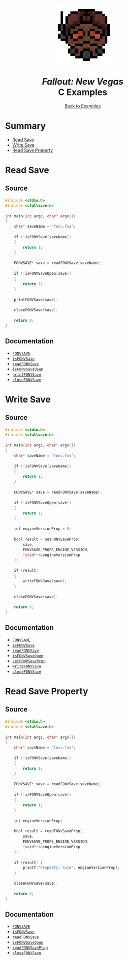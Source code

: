 <div align="center">

![Fallout: New Vegas Logo 192x192](../assets/fonv/fonv_logo_192x192.png)

# *Fallout: New Vegas*<br /> C Examples

[Back to Examples](../EXAMPLES.md)

</div>



# Summary

* [Read Save](#read-save)
* [Write Save](#write-save)
* [Read Save Property](#read-save-property)



# Read Save

## Source

```c
#include <stdio.h>
#include <cfallsave.h>

int main(int argc, char* argv[])
{
    char* saveName = "fonv.fos";

    if (!isFONVSave(saveName))
    {
        return 1;
    }

    FONVSAVE* save = readFONVSave(saveName);

    if (!isFONVSaveOpen(save))
    {
        return 1;
    }

    printFONVSave(save);

    closeFONVSave(save);

    return 0;
}
```

## Documentation

* [`FONVSAVE`](../docs/api_fonv.md#fonvsave)
* [`isFONVSave`](../docs/api_fonv.md#isfonvsave)
* [`readFONVSave`](../docs/api_fonv.md#readfonvsave)
* [`isFONVSaveOpen`](../docs/api_fonv.md#isfonvsaveopen)
* [`printFONVSave`](../docs/api_fonv.md#printfonvsave)
* [`closeFONVSave`](../docs/api_fonv.md#closefonvsave)



# Write Save

## Source

```c
#include <stdio.h>
#include <cfallsave.h>

int main(int argc, char* argv[])
{
    char* saveName = "fonv.fos";

    if (!isFONVSave(saveName))
    {
        return 1;
    }

    FONVSAVE* save = readFONVSave(saveName);

    if (!isFONVSaveOpen(save))
    {
        return 1;
    }

    int engineVersionProp = 0;

    bool result = setFONVSaveProp(
        save,
        FONVSAVE_PROPS_ENGINE_VERSION,
        (void**)&engineVersionProp
    );

    if (result)
    {
        writeFONVSave(save);
    }

    closeFONVSave(save);

    return 0;
}
```

## Documentation

* [`FONVSAVE`](../docs/api_fonv.md#fonvsave)
* [`isFONVSave`](../docs/api_fonv.md#isfonvsave)
* [`readFONVSave`](../docs/api_fonv.md#readfonvsave)
* [`isFONVSaveOpen`](../docs/api_fonv.md#isfonvsaveopen)
* [`setFONVSaveProp`](../docs/api_fonv.md#setfonvsaveprop)
* [`writeFONVSave`](../docs/api_fonv.md#writefonvsave)
* [`closeFONVSave`](../docs/api_fonv.md#closefonvsave)



# Read Save Property

## Source

```c
#include <stdio.h>
#include <cfallsave.h>

int main(int argc, char* argv[])
{
    char* saveName = "fonv.fos";

    if (!isFONVSave(saveName))
    {
        return 1;
    }

    FONVSAVE* save = readFONVSave(saveName);

    if (!isFONVSaveOpen(save))
    {
        return 1;
    }

    int engineVersionProp;

    bool result = readFONVSaveProp(
        save,
        FONVSAVE_PROPS_ENGINE_VERSION,
        (void**)&engineVersionProp
    );

    if (result) {
        printf("Property: %u\n", engineVersionProp);
    }

    closeFONVSave(save);

    return 0;
}
```

## Documentation

* [`FONVSAVE`](../docs/api_fonv.md#fonvsave)
* [`isFONVSave`](../docs/api_fonv.md#isfonvsave)
* [`readFONVSave`](../docs/api_fonv.md#readfonvsave)
* [`isFONVSaveOpen`](../docs/api_fonv.md#isfonvsaveopen)
* [`readFONVSaveProp`](../docs/api_fonv.md#readfonvsaveprop)
* [`closeFONVSave`](../docs/api_fonv.md#closefonvsave)
